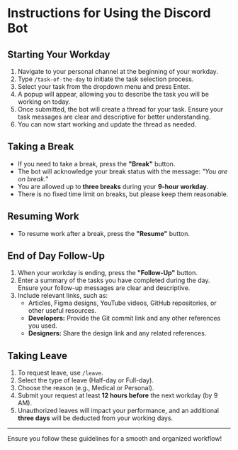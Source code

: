 # Instructions for Using the Discord Bot

## Starting Your Workday
1. Navigate to your personal channel at the beginning of your workday.
2. Type `/task-of-the-day` to initiate the task selection process.
3. Select your task from the dropdown menu and press Enter.
4. A popup will appear, allowing you to describe the task you will be working on today.
5. Once submitted, the bot will create a thread for your task. Ensure your task messages are clear and descriptive for better understanding.
6. You can now start working and update the thread as needed.

## Taking a Break
- If you need to take a break, press the **"Break"** button.
- The bot will acknowledge your break status with the message: *"You are on break."*
- You are allowed up to **three breaks** during your **9-hour workday**.
- There is no fixed time limit on breaks, but please keep them reasonable.

## Resuming Work
- To resume work after a break, press the **"Resume"** button.

## End of Day Follow-Up
1. When your workday is ending, press the **"Follow-Up"** button.
2. Enter a summary of the tasks you have completed during the day. Ensure your follow-up messages are clear and descriptive.
3. Include relevant links, such as:
   - Articles, Figma designs, YouTube videos, GitHub repositories, or other useful resources.
   - **Developers:** Provide the Git commit link and any other references you used.
   - **Designers:** Share the design link and any related references.

## Taking Leave
1. To request leave, use `/leave`.
2. Select the type of leave (Half-day or Full-day).
3. Choose the reason (e.g., Medical or Personal).
4. Submit your request at least **12 hours before** the next workday (by 9 AM).
5. Unauthorized leaves will impact your performance, and an additional **three days** will be deducted from your working days.

---

Ensure you follow these guidelines for a smooth and organized workflow!


